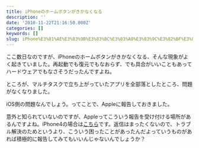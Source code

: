 ```yaml
---
title: iPhoneのホームボタンがきかなくなる
description: ''
date: '2010-11-22T21:16:50.000Z'
categories: []
keywords: []
slug: iPhone%E3%81%AE%E3%83%9B%E3%83%BC%E3%83%A0%E3%83%9C%E3%82%BF%E3%83%B3%E3%81%8C%E3%81%8D%E3%81%8B%E3%81%AA%E3%81%8F%E3%81%AA%E3%82%8B
---
```

ここ数日なのですが、iPhoneのホームボタンがきかなくなる、そんな現象がよく起きていました。再起動でも復元でもなおらず、でも具合がいいこともあってハードウェアでもなさそうだったんですよね。

ところが、マルチタスクで立ち上がっていたアプリを全部落としたところ、問題がなくなりました。

iOS側の問題なんでしょう。ってことで、Appleに報告しておきました。

意外と知られていないのですが、Appleってこういう報告を受け付ける場所があるんですよね。iPhone4の場合は[こちら](https://regist.apple.co.jp/feedback/iphone/)です。返信はまったくないので、トラブル解決のためというより、こういう困ったことがあったんだよっていうものがあれば積極的に報告してみてもいいんじゃないんでしょうか？